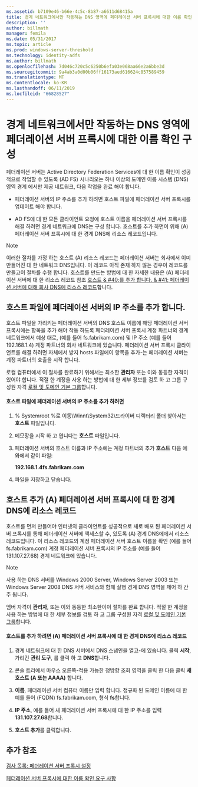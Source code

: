 ```yaml
---
ms.assetid: b7109e46-b66e-4c5c-8b87-a6611d68415a
title: 경계 네트워크에서만 작동하는 DNS 영역에 페더레이션 서버 프록시에 대한 이름 확인 구성
description: ''
author: billmath
manager: femila
ms.date: 05/31/2017
ms.topic: article
ms.prod: windows-server-threshold
ms.technology: identity-adfs
ms.author: billmath
ms.openlocfilehash: 7d046c720c5c6250b6efa03e068aa66e2a6bbe3d
ms.sourcegitcommit: 9a4ab3a0d00b06ff16173aed616624c857589459
ms.translationtype: MT
ms.contentlocale: ko-KR
ms.lasthandoff: 06/11/2019
ms.locfileid: "66828527"
---
```

# <a name="configure-name-resolution-for-a-federation-server-proxy-in-a-dns-zone-that-serves-only-the-perimeter-network"></a>경계 네트워크에서만 작동하는 DNS 영역에 페더레이션 서버 프록시에 대한 이름 확인 구성


페더레이션 서버는 Active Directory Federation Services에 대 한 이름 확인이 성공적으로 작업할 수 있도록 \(AD FS\) 시나리오는 하나 이상의 도메인 이름 시스템 \(DNS\) 영역 경계 에서만 제공 네트워크, 다음 작업을 완료 해야 합니다.  
  
-   페더레이션 서버의 IP 주소를 추가 하려면 호스트 파일에 페더레이션 서버 프록시를 업데이트 해야 합니다.  
  
-   AD FS에 대 한 모든 클라이언트 요청에 호스트 이름을 페더레이션 서버 프록시를 해결 하려면 경계 네트워크에 DNS는 구성 합니다. 호스트를 추가 하면이 위해 \(A\) 페더레이션 서버 프록시에 대 한 경계 DNS에 리소스 레코드입니다.  
  
> [!NOTE]  
> 이러한 절차를 가정 하는 호스트 \(A\) 리소스 레코드는 페더레이션 서버는 회사에서 이미 만들어진 대 한 네트워크 DNS입니다. 이 레코드 아직 존재 하지 않는 경우이 레코드를 만들고이 절차를 수행 합니다. 호스트를 만드는 방법에 대 한 자세한 내용은 \(A\) 페더레이션 서버에 대 한 리소스 레코드 참조 [호스트 & #40;를 추가 합니다. & #41; 페더레이션 서버에 대해 회사 DNS에 리소스 레코드](Add-a-Host--A--Resource-Record-to-Corporate-DNS-for-a-Federation-Server.md)합니다.  
  
## <a name="add-the-ip-address-of-a-federation-server-to-the-hosts-file"></a>호스트 파일에 페더레이션 서버의 IP 주소를 추가 합니다.  
호스트 파일을 가리키는 페더레이션 서버의 DNS 호스트 이름에 해당 페더레이션 서버 프록시에는 항목을 추가 해야 작동 하도록 페더레이션 서버 프록시 계정 파트너의 경계 네트워크에서 예상 대로, \(예를 들어 fs.fabrikam.com\) 및 IP 주소 \(예를 들어 192.168.1.4\) 계정 파트너의 회사 네트워크에 있습니다. 페더레이션 서버 프록시 클라이언트를 해결 하려면 자체에서 방지 hosts 파일에이 항목을 추가\-는 페더레이션 서버는 계정 파트너의 호출을 시작 합니다.  
  
로컬 컴퓨터에서 이 절차를 완료하기 위해서는 최소한 **관리자** 또는 이와 동등한 자격이 있어야 합니다.  적절 한 계정을 사용 하는 방법에 대 한 세부 정보를 검토 하 고 그룹 구성원 자격 [로컬 및 도메인 기본 그룹](https://go.microsoft.com/fwlink/?LinkId=83477)합니다.   
  
#### <a name="to-add-the-ip-address-of-a-federation-server-to-the-hosts-file"></a>호스트 파일에 페더레이션 서버의 IP 주소를 추가 하려면  
  
1.  % Systemroot %로 이동\\Winnt\\System32\\드라이버 디렉터리 폴더 찾아서는 **호스트** 파일입니다.  
  
2.  메모장을 시작 하 고 엽니다는 **호스트** 파일입니다.  
  
3.  페더레이션 서버의 호스트 이름과 IP 주소에는 계정 파트너의 추가 **호스트** 다음 예와에서 같이 파일:  
  
    **192.168.1.4fs.fabrikam.com**  
  
4.  파일을 저장하고 닫습니다.  
  
## <a name="add-a-host-a-resource-record-to-perimeter-dns-for-a-federation-server-proxy"></a>호스트 추가 \(A\) 페더레이션 서버 프록시에 대 한 경계 DNS에 리소스 레코드  
호스트를 먼저 만들어야 인터넷의 클라이언트를 성공적으로 새로 배포 된 페더레이션 서버 프록시를 통해 페더레이션 서버에 액세스할 수, 있도록 \(A\) 경계 DNS에에서 리소스 레코드입니다. 이 리소스 레코드의 계정 페더레이션 서버 호스트 이름을 확인 \(예를 들어 fs.fabrikam.com\) 계정 페더레이션 서버 프록시의 IP 주소를 \(예를 들어 131.107.27.68\) 경계 네트워크에 있습니다.  
  
> [!NOTE]  
> 사용 하는 DNS 서버를 Windows 2000 Server, Windows Server 2003 또는 Windows Server 2008 DNS 서버 서비스와 함께 실행 경계 DNS 영역을 제어 하 간주 됩니다.  
  
멤버 자격이 **관리자**, 또는 이와 동등한 최소한이이 절차를 완료 합니다.  적절 한 계정을 사용 하는 방법에 대 한 세부 정보를 검토 하 고 그룹 구성원 자격 [로컬 및 도메인 기본 그룹](https://go.microsoft.com/fwlink/?LinkId=83477)합니다.   
  
#### <a name="to-add-a-host-a-resource-record-to-perimeter-dns-for-a-federation-server-proxy"></a>호스트를 추가 하려면 \(A\) 페더레이션 서버 프록시에 대 한 경계 DNS에 리소스 레코드  
  
1.  경계 네트워크에 대 한 DNS 서버에서 DNS 스냅인을 열고\-에 있습니다. 클릭 **시작**, 가리킨 **관리 도구**, 를 클릭 하 고 **DNS**합니다.  
  
2.  콘솔 트리에서 마우스 오른쪽\-적용 가능한 정방향 조회 영역을 클릭 한 다음 클릭 **새 호스트 \(A 또는 AAAA\)** 합니다.  
  
3.  **이름**, 페더레이션 서버 컴퓨터 이름만 입력 합니다. 정규화 된 도메인 이름에 대 한 예를 들어 \(FQDN\) fs.fabrikam.com, 형식 **fs**합니다.  
  
4.  **IP 주소**, 예를 들어 새 페더레이션 서버 프록시에 대 한 IP 주소를 입력 **131.107.27.68**합니다.  
  
5.  **호스트 추가**를 클릭합니다.  
  
## <a name="additional-references"></a>추가 참조  
[검사 목록: 페더레이션 서버 프록시 설정](Checklist--Setting-Up-a-Federation-Server-Proxy.md)  
  
[페더레이션 서버 프록시에 대한 이름 확인 요구 사항](https://technet.microsoft.com/library/dd807055.aspx)  
  


